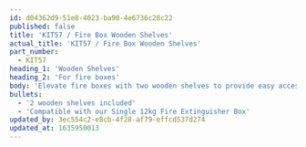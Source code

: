 ```yaml
---
id: d04362d9-51e8-4023-ba90-4e6736c28c22
published: false
title: 'KIT57 / Fire Box Wooden Shelves'
actual_title: 'KIT57 / Fire Box Wooden Shelves'
part_number:
  - KIT57
heading_1: 'Wooden Shelves'
heading_2: 'For fire boxes'
body: 'Elevate fire boxes with two wooden shelves to provide easy access in an emergency.'
bullets:
  - '2 wooden shelves included'
  - 'Compatible with our Single 12kg Fire Extinguisher Box'
updated_by: 3ec554c2-e8cb-4f28-af79-effcd537d274
updated_at: 1635950013
---
```


